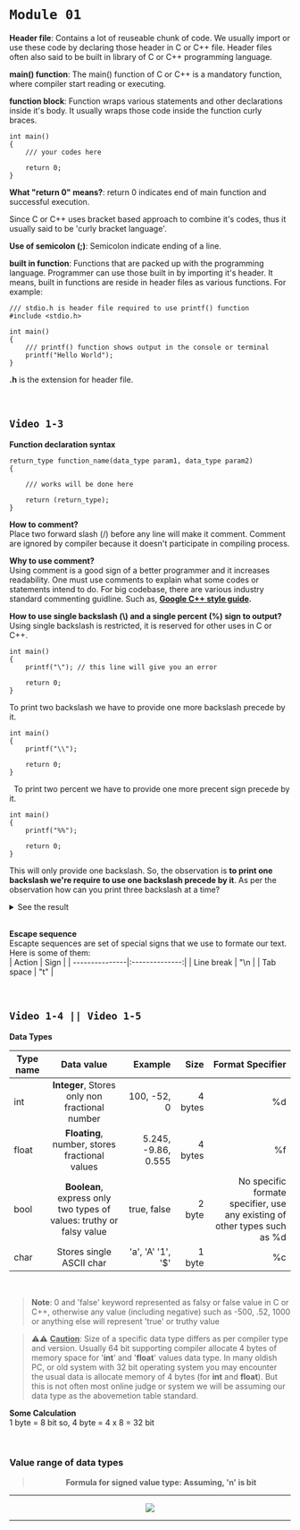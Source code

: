 # ```Module 01```

**Header file**: Contains a lot of reuseable chunk of code. We usually import or use these code by declaring those header in C or C++ file. Header files often also said to be built in library of C or C++ programming language.

**main() function**: The main() function of C or C++ is a mandatory function, where compiler start reading or executing.

**function block**: Function wraps various statements and other declarations inside it's body. It usually wraps those code inside the function curly braces.

```
int main()
{
    /// your codes here

    return 0;
}
```

**What "return 0" means?**: return 0 indicates end of main function and successful execution.

Since C or C++ uses bracket based approach to combine it's codes, thus it usually said to be 'curly bracket language'.

**Use of semicolon (;)**: Semicolon indicate ending of a line.

**built in function**: Functions that are packed up with the programming language. Programmer can use those built in by importing it's header. It means, built in functions are reside in header files as various functions. For example:

```
/// stdio.h is header file required to use printf() function
#include <stdio.h>

int main()
{
    /// printf() function shows output in the console or terminal
    printf("Hello World");
}
```

**.h** is the extension for header file.

&nbsp;

## ```Video 1-3```

**Function declaration syntax**

```
return_type function_name(data_type param1, data_type param2)
{

    /// works will be done here

    return (return_type);
}
```

**How to comment?**  
Place two forward slash (/) before any line will make it comment. Comment are ignored by compiler because it doesn't participate in compiling process.

**Why to use comment?**  
Using comment is a good sign of a better programmer and it increases readability. One must use comments to explain what some codes or statements intend to do. For big codebase, there are various industry standard commenting guidline. Such as, **[Google C++ style guide](https://google.github.io/styleguide/cppguide.html).**

**How to use single backslash (\\) and a single percent (%) sign to output?**  
Using single backslash is restricted, it is reserved for other uses in C or C++.

```
int main()
{
    printf("\"); // this line will give you an error

    return 0;
}
```

To print two backslash we have to provide one more backslash precede by it.

```
int main()
{
    printf("\\");

    return 0;
}
```

&nbsp;
To print two percent we have to provide one more precent sign precede by it.

```
int main()
{
    printf("%%");

    return 0;
}
```

This will only provide one backslash. So, the observation is **to print one backslash we're require to use one backslash precede by it**. As per the observation how can you print three backslash at a time?

<details>
<summary>See the result</summary>

```
int main()
{
    printf("\\\\\\");

    return 0;
}
```

</details>
&nbsp;

**Escape sequence**  
Escapte sequences are set of special signs that we use to formate our text. Here is some of them:  
| Action | Sign |
| ---------------|:--------------:|
| Line break | "\n |
| Tab space | "t" |

&nbsp;

## ```Video 1-4 || Video 1-5```

**Data Types**

| Type name | Data value | Example | Size | Format Specifier
| ---------------|:--------------:| ---------------:|---------------:|---------------:|
| int | **Integer**, Stores only non fractional number | 100, -52, 0 | 4 bytes| %d|
| float | **Floating**, number, stores fractional values | 5.245, -9.86, 0.555| 4 bytes| %f|
| bool | **Boolean**, express only two types of values: truthy or falsy value|  true, false| 2 byte | No specific formate specifier, use any existing of other types such as %d
char| Stores single ASCII char | 'a', 'A' '1', '$' | 1 byte| %c

&nbsp;

> **Note**: 0 and 'false' keyword represented as falsy or false value in C or C++, otherwise any value (including negative) such as -500, .52, 1000 or anything else will represent 'true' or truthy value

> ⚠️⚠️ **<ins>Caution</ins>**: Size of a specific data type differs as per compiler type and version. Usually 64 bit supporting compiler allocate 4 bytes of memory space for '**int**' and '**float**' values data type. In many oldish PC, or old system with 32 bit operating system you may encounter the usual data is allocate memory of 4 bytes (for **int** and **float**). But this is not often most online judge or system we will be assuming our data type as the abovemetion table standard.

**Some Calculation**  
1 byte = 8 bit so, 4 byte = 4 x 8 = 32 bit

&nbsp;

### **Value range of data types**

> **<center>Formula for signed value type: Assuming, 'n' is bit</center>**

---

<p align="center"><strong><img src="https://latex.codecogs.com/svg.latex?-2^{n-1}%20\text{to}%20+2^{n-1}-1" /></strong></p>

---
